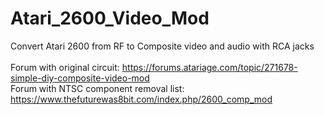 # Atari_2600_Video_Mod
Convert Atari 2600 from RF to Composite video and audio with RCA jacks<br><br>
Forum with original circuit: https://forums.atariage.com/topic/271678-simple-diy-composite-video-mod<BR>
Forum with NTSC component removal list: https://www.thefuturewas8bit.com/index.php/2600_comp_mod
